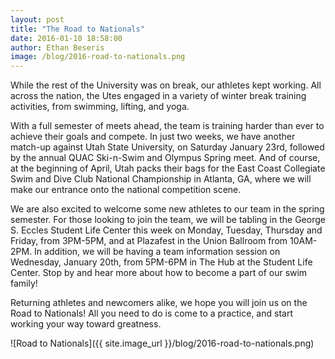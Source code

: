 ```yaml
---
layout: post
title: "The Road to Nationals"
date: 2016-01-10 18:58:00
author: Ethan Beseris
image: /blog/2016-road-to-nationals.png
---
```


While the rest of the University was on break, our athletes kept working. All across the nation, the Utes engaged in a variety of winter break training activities, from swimming, lifting, and yoga. 

With a full semester of meets ahead, the team is training harder than ever to achieve their goals and compete. In just two weeks, we have another match-up against Utah State University, on Saturday January 23rd, followed by the annual QUAC Ski-n-Swim and Olympus Spring meet. And of course, at the beginning of April, Utah packs their bags for the East Coast Collegiate Swim and Dive Club National Championship in Atlanta, GA, where we will make our entrance onto the national competition scene.

We are also excited to welcome some new athletes to our team in the spring semester. For those looking to join the team, we will be tabling in the George S. Eccles Student Life Center this week on Monday, Tuesday, Thursday and Friday, from 3PM-5PM, and at Plazafest in the Union Ballroom from 10AM-2PM. In addition, we will be having a team information session on Wednesday, January 20th, from 5PM-6PM in The Hub at the Student Life Center. Stop by and hear more about how to become a part of our swim family!

Returning athletes and newcomers alike, we hope you will join us on the Road to Nationals! All you need to do is come to a practice, and start working your way toward greatness.

![Road to Nationals]({{ site.image_url }}/blog/2016-road-to-nationals.png)
